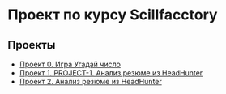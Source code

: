 # Проект по курсу Scillfacctory

## Проекты

* [Проект 0. Игра Угадай число](https://github.com/aredkin-u/skillfactory_rds/blob/main/module_0)
* [Проект 1. PROJECT-1. Анализ резюме из HeadHunter](https://github.com/aredkin-u/skillfactory_rds/blob/2fb751e8aa4b6565df013ea4e18d4b08252f35ff/PROJECT-1.%20%D0%90%D0%BD%D0%B0%D0%BB%D0%B8%D0%B7%20%D1%80%D0%B5%D0%B7%D1%8E%D0%BC%D0%B5%20%D0%B8%D0%B7%20HeadHunter/readme.md)
* [Проект 2. Анализ резюме из HeadHunter](https://github.com/aredkin-u/skillfactory_rds/tree/main/SQL%20-%20Pract)